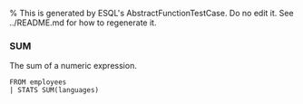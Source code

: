 % This is generated by ESQL's AbstractFunctionTestCase. Do no edit it. See ../README.md for how to regenerate it.

### SUM
The sum of a numeric expression.

```esql
FROM employees
| STATS SUM(languages)
```
